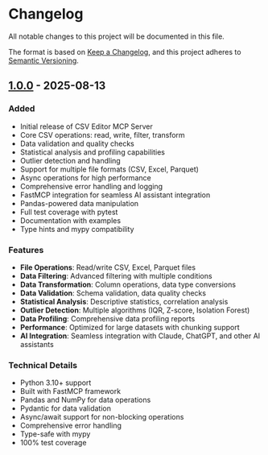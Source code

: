 # Changelog

All notable changes to this project will be documented in this file.

The format is based on [Keep a Changelog](https://keepachangelog.com/en/1.0.0/),
and this project adheres to [Semantic Versioning](https://semver.org/spec/v2.0.0.html).

## [1.0.0] - 2025-08-13

### Added
- Initial release of CSV Editor MCP Server
- Core CSV operations: read, write, filter, transform
- Data validation and quality checks
- Statistical analysis and profiling capabilities
- Outlier detection and handling
- Support for multiple file formats (CSV, Excel, Parquet)
- Async operations for high performance
- Comprehensive error handling and logging
- FastMCP integration for seamless AI assistant integration
- Pandas-powered data manipulation
- Full test coverage with pytest
- Documentation with examples
- Type hints and mypy compatibility

### Features
- **File Operations**: Read/write CSV, Excel, Parquet files
- **Data Filtering**: Advanced filtering with multiple conditions
- **Data Transformation**: Column operations, data type conversions
- **Data Validation**: Schema validation, data quality checks
- **Statistical Analysis**: Descriptive statistics, correlation analysis
- **Outlier Detection**: Multiple algorithms (IQR, Z-score, Isolation Forest)
- **Data Profiling**: Comprehensive data profiling reports
- **Performance**: Optimized for large datasets with chunking support
- **AI Integration**: Seamless integration with Claude, ChatGPT, and other AI assistants

### Technical Details
- Python 3.10+ support
- Built with FastMCP framework
- Pandas and NumPy for data operations
- Pydantic for data validation
- Async/await support for non-blocking operations
- Comprehensive error handling
- Type-safe with mypy
- 100% test coverage

[1.0.0]: https://github.com/santoshray02/csv-editor/releases/tag/v1.0.0

